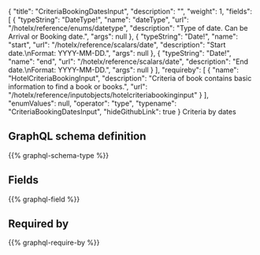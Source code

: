 {
  "title": "CriteriaBookingDatesInput",
  "description": "",
  "weight": 1,
  "fields": [
    {
      "typeString": "DateType!",
      "name": "dateType",
      "url": "/hotelx/reference/enums/datetype",
      "description": "Type of date. Can be Arrival or Booking date.",
      "args": null
    },
    {
      "typeString": "Date!",
      "name": "start",
      "url": "/hotelx/reference/scalars/date",
      "description": "Start date.\nFormat: YYYY-MM-DD.",
      "args": null
    },
    {
      "typeString": "Date!",
      "name": "end",
      "url": "/hotelx/reference/scalars/date",
      "description": "End date.\nFormat: YYYY-MM-DD.",
      "args": null
    }
  ],
  "requireby": [
    {
      "name": "HotelCriteriaBookingInput",
      "description": "Criteria of book contains basic information to find a book or books.",
      "url": "/hotelx/reference/inputobjects/hotelcriteriabookinginput"
    }
  ],
  "enumValues": null,
  "operator": "type",
  "typename": "CriteriaBookingDatesInput",
  "hideGithubLink": true
}
Criteria by dates
## GraphQL schema definition

{{% graphql-schema-type %}}

## Fields

{{% graphql-field %}}

## Required by

{{% graphql-require-by %}}
